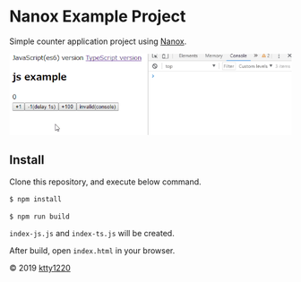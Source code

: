 # Nanox Example Project

Simple counter application project using [Nanox](https://github.com/ktty1220/nanox).

![DEMO](demo.gif)

## Install

Clone this repository, and execute below command.

```sh
$ npm install
```

```sh
$ npm run build
```

`index-js.js` and `index-ts.js` will be created.

After build, open `index.html` in your browser.

&copy; 2019 [ktty1220](mailto:ktty1220@gmail.com)
